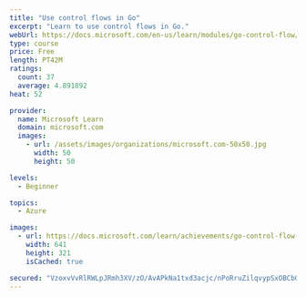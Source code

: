 ```yaml
---
title: "Use control flows in Go"
excerpt: "Learn to use control flows in Go."
webUrl: https://docs.microsoft.com/en-us/learn/modules/go-control-flow/
type: course
price: Free
length: PT42M
ratings:
  count: 37
  average: 4.891892
heat: 52

provider:
  name: Microsoft Learn
  domain: microsoft.com
  images:
    - url: /assets/images/organizations/microsoft.com-50x50.jpg
      width: 50
      height: 50

levels:
  - Beginner

topics:
  - Azure

images:
  - url: https://docs.microsoft.com/learn/achievements/go-control-flow-social.png
    width: 641
    height: 321
    isCached: true

secured: "VzoxvVvRlRWLpJRmh3XV/zO/AvAPkNa1txd3acjc/nPoRruZilqvypSxOBCbQF8CLHOg0PLGauMUJNdUemDOpUQKxi+3Ezp74aA1/rNvCN6P8Fs9R7Gp7mpyvLnuRAY/DPrxIt6G4WjbChYuAFn0ouOdyofsmf4qfl2JtqVYR1KsxbNUBe5wlzTBnP9EgHUb6IM1u8jvvDWXkt9FaB+MgxHdK8F6WGErKitN1YwKr5Nrj5UpRbNgqPkuYgirkwtvoaKznsMwE2ag/Mqu3zyObBOxoakdJC5abxY702x41COgAJfiRKcIawLWTWgo8LC6pMjN8k9Zyrx4cU9UEEqSS//DTgH7xt+x09jgqdiC5LVMM1fCzyiO1jTDvkcZnRR3fp5+VwQ9WFhv7xljK48BTqDpRWd01aQ/TMXw+Wj7HrQ=;uZM3G7B2IB7c25NYq6sG1A=="
---
```


